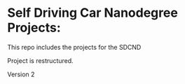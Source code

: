 # Self Driving Car Nanodegree Projects:
This repo includes the projects for the SDCND

Project is restructured.

Version 2